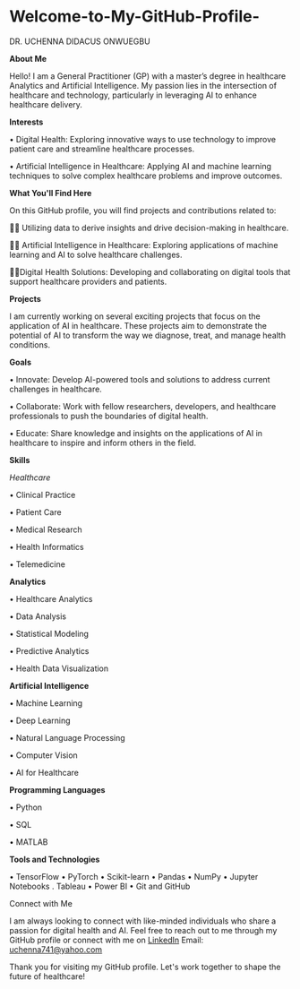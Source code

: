 # Welcome-to-My-GitHub-Profile-
DR. UCHENNA DIDACUS ONWUEGBU

**About Me**

Hello! I am a General Practitioner (GP) with a master’s degree in healthcare Analytics and Artificial Intelligence. My passion lies in the intersection of healthcare and technology, particularly in leveraging AI to enhance healthcare delivery.

**Interests**

•	Digital Health: Exploring innovative ways to use technology to improve patient care and streamline healthcare processes.

•	Artificial Intelligence in Healthcare: Applying AI and machine learning techniques to solve complex healthcare problems and improve outcomes.

**What You'll Find Here**

On this GitHub profile, you will find projects and contributions related to:

🧑‍⚕️ Utilizing data to derive insights and drive decision-making in healthcare.

🧑‍⚕️ Artificial Intelligence in Healthcare: Exploring applications of machine learning and AI to solve healthcare challenges.

🧑‍⚕️Digital Health Solutions: Developing and collaborating on digital tools that support healthcare providers and patients.

**Projects**

I am currently working on several exciting projects that focus on the application of AI in healthcare. These projects aim to demonstrate the potential of AI to transform the way we diagnose, treat, and manage health conditions.

**Goals**

•	Innovate: Develop AI-powered tools and solutions to address current challenges in healthcare.

•	Collaborate: Work with fellow researchers, developers, and healthcare professionals to push the boundaries of digital health.

•	Educate: Share knowledge and insights on the applications of AI in healthcare to inspire and inform others in the field.

**Skills**

*Healthcare*

•	Clinical Practice

•	Patient Care

•	Medical Research

•	Health Informatics

•	Telemedicine

**Analytics**

•	Healthcare Analytics

•	Data Analysis

•	Statistical Modeling

•	Predictive Analytics

•	Health Data Visualization

**Artificial Intelligence**

•	Machine Learning

•	Deep Learning

•	Natural Language Processing

•	Computer Vision

•	AI for Healthcare

**Programming Languages**

•	Python

•	SQL

•	MATLAB

**Tools and Technologies**

•	TensorFlow
•	PyTorch
•	Scikit-learn
•	Pandas
•	NumPy
•	Jupyter Notebooks
. Tableau
•	Power BI
•	Git and GitHub

Connect with Me

I am always looking to connect with like-minded individuals who share a passion for digital health and AI. Feel free to reach out to me through my GitHub profile or connect with me on [LinkedIn](linkedin.com/in/dr-uchenna-onwuegbu-837751bb)
Email: uchenna741@yahoo.com

Thank you for visiting my GitHub profile. Let's work together to shape the future of healthcare!



